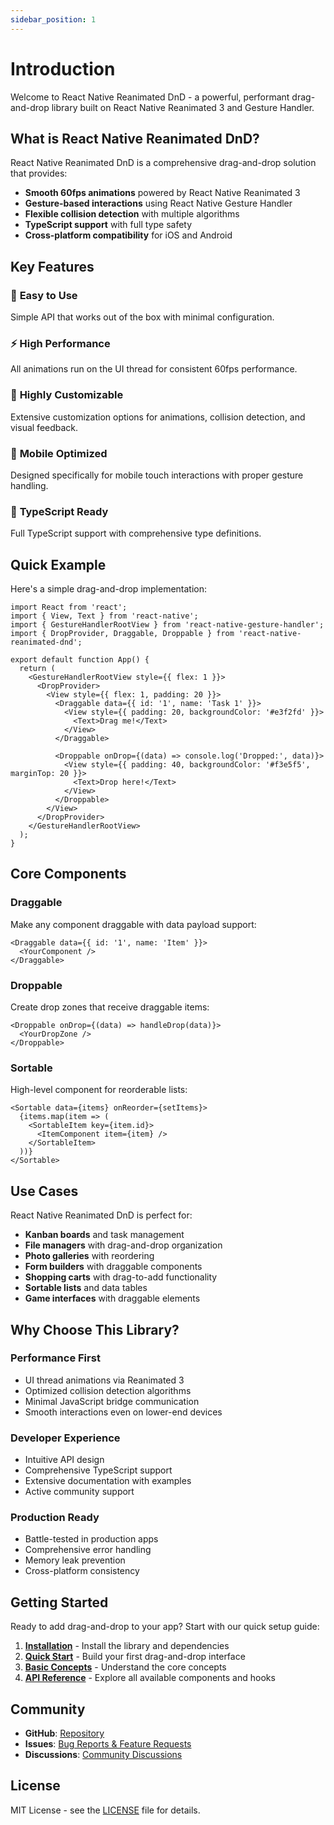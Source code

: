 ```yaml
---
sidebar_position: 1
---
```


# Introduction

Welcome to React Native Reanimated DnD - a powerful, performant drag-and-drop library built on React Native Reanimated 3 and Gesture Handler.

## What is React Native Reanimated DnD?

React Native Reanimated DnD is a comprehensive drag-and-drop solution that provides:

- **Smooth 60fps animations** powered by React Native Reanimated 3
- **Gesture-based interactions** using React Native Gesture Handler
- **Flexible collision detection** with multiple algorithms
- **TypeScript support** with full type safety
- **Cross-platform compatibility** for iOS and Android

## Key Features

### 🎯 **Easy to Use**
Simple API that works out of the box with minimal configuration.

### ⚡ **High Performance**
All animations run on the UI thread for consistent 60fps performance.

### 🎨 **Highly Customizable**
Extensive customization options for animations, collision detection, and visual feedback.

### 📱 **Mobile Optimized**
Designed specifically for mobile touch interactions with proper gesture handling.

### 🔧 **TypeScript Ready**
Full TypeScript support with comprehensive type definitions.

## Quick Example

Here's a simple drag-and-drop implementation:

```tsx
import React from 'react';
import { View, Text } from 'react-native';
import { GestureHandlerRootView } from 'react-native-gesture-handler';
import { DropProvider, Draggable, Droppable } from 'react-native-reanimated-dnd';

export default function App() {
  return (
    <GestureHandlerRootView style={{ flex: 1 }}>
      <DropProvider>
        <View style={{ flex: 1, padding: 20 }}>
          <Draggable data={{ id: '1', name: 'Task 1' }}>
            <View style={{ padding: 20, backgroundColor: '#e3f2fd' }}>
              <Text>Drag me!</Text>
            </View>
          </Draggable>

          <Droppable onDrop={(data) => console.log('Dropped:', data)}>
            <View style={{ padding: 40, backgroundColor: '#f3e5f5', marginTop: 20 }}>
              <Text>Drop here!</Text>
            </View>
          </Droppable>
        </View>
      </DropProvider>
    </GestureHandlerRootView>
  );
}
```

## Core Components

### Draggable
Make any component draggable with data payload support:
```tsx
<Draggable data={{ id: '1', name: 'Item' }}>
  <YourComponent />
</Draggable>
```

### Droppable
Create drop zones that receive draggable items:
```tsx
<Droppable onDrop={(data) => handleDrop(data)}>
  <YourDropZone />
</Droppable>
```

### Sortable
High-level component for reorderable lists:
```tsx
<Sortable data={items} onReorder={setItems}>
  {items.map(item => (
    <SortableItem key={item.id}>
      <ItemComponent item={item} />
    </SortableItem>
  ))}
</Sortable>
```

## Use Cases

React Native Reanimated DnD is perfect for:

- **Kanban boards** and task management
- **File managers** with drag-and-drop organization
- **Photo galleries** with reordering
- **Form builders** with draggable components
- **Shopping carts** with drag-to-add functionality
- **Sortable lists** and data tables
- **Game interfaces** with draggable elements

## Why Choose This Library?

### Performance First
- UI thread animations via Reanimated 3
- Optimized collision detection algorithms
- Minimal JavaScript bridge communication
- Smooth interactions even on lower-end devices

### Developer Experience
- Intuitive API design
- Comprehensive TypeScript support
- Extensive documentation with examples
- Active community support

### Production Ready
- Battle-tested in production apps
- Comprehensive error handling
- Memory leak prevention
- Cross-platform consistency

## Getting Started

Ready to add drag-and-drop to your app? Start with our quick setup guide:

1. **[Installation](./getting-started/installation)** - Install the library and dependencies
2. **[Quick Start](./getting-started/quick-start)** - Build your first drag-and-drop interface
3. **[Basic Concepts](./getting-started/basic-concepts)** - Understand the core concepts
4. **[API Reference](./api/overview)** - Explore all available components and hooks

## Community

- **GitHub**: [Repository](https://github.com/your-repo/react-native-reanimated-dnd)
- **Issues**: [Bug Reports & Feature Requests](https://github.com/your-repo/react-native-reanimated-dnd/issues)
- **Discussions**: [Community Discussions](https://github.com/your-repo/react-native-reanimated-dnd/discussions)

## License

MIT License - see the [LICENSE](https://github.com/your-repo/react-native-reanimated-dnd/blob/main/LICENSE) file for details.

